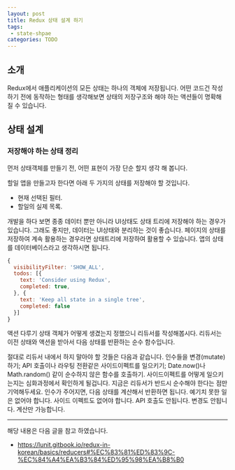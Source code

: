```yaml
---
layout: post
title: Redux 상태 설계 하기 
tags:
 - state-shpae
categories: TODO
---
```


## 소개
Redux에서 애플리케이션의 모든 상태는 하나의 객체에 저장됩니다. 어떤 코드건 작성하기 전에 동작하는 형태를 생각해보면 상태의 저장구조와 해야 하는 액션들이 명확해 질 수 있습니다. 

## 상태 설계

### 저장해야 하는 상태 정리
먼저 상태객체를 만들기 전, 어떤 표현이 가장 단순 할지 생각 해 봅니다.

할일 앱을 만들고자 한다면 아래 두 가지의 상태를 저장해야 할 것입니다.
- 현재 선택된 필터.
- 할일의 실제 목록.

개발을 하다 보면 종종 데이터 뿐만 아니라 UI상태도 상태 트리에 저장해야 하는 경우가 있습니다. 그래도 좋지만, 데이터는 UI상태와 분리하는 것이 좋습니다. 페이지의 상태를 저장하여 계속 활용하는 경우라면 상태트리에 저장하여 활용할 수 있습니다. 앱의 상태를 데이터베이스라고 생각하시면 됩니다.

```js
{
  visibilityFilter: 'SHOW_ALL',
  todos: [{
    text: 'Consider using Redux',
    completed: true,
  }, {
    text: 'Keep all state in a single tree',
    completed: false
  }]
}
```


액션 다루기
상태 객체가 어떻게 생겼는지 정했으니 리듀서를 작성해봅시다. 리듀서는 이전 상태와 액션을 받아서 다음 상태를 반환하는 순수 함수입니다.

절대로 리듀서 내에서 하지 말아야 할 것들은 다음과 같습니다.
인수들을 변경(mutate)하기;
API 호출이나 라우팅 전환같은 사이드이펙트를 일으키기;
Date.now()나 Math.random() 같이 순수하지 않은 함수를 호출하기.
사이드이펙트를 어떻게 일으키는지는 심화과정에서 확인하게 될겁니다. 지금은 리듀서가 반드시 순수해야 한다는 점만 기억해두세요. 인수가 주어지면, 다음 상태를 계산해서 반환하면 됩니다. 예기치 못한 일은 없어야 합니다. 사이드 이펙트도 없어야 합니다. API 호출도 안됩니다. 변경도 안됩니다. 계산만 가능합니다.

----
해당 내용은 다음 글을 참고 하였습니다.
- https://lunit.gitbook.io/redux-in-korean/basics/reducers#%EC%83%81%ED%83%9C-%EC%84%A4%EA%B3%84%ED%95%98%EA%B8%B0